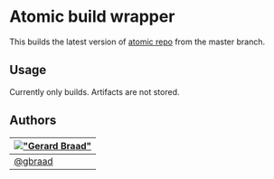 Atomic build wrapper
====================

This builds the latest version of [atomic repo] from the master branch.


Usage
-----

Currently only builds. Artifacts are not stored.


Authors
-------

| [!["Gerard Braad"](http://gravatar.com/avatar/e466994eea3c2a1672564e45aca844d0.png?s=60)](http://gbraad.nl "Gerard Braad <me@gbraad.nl>") |
|---|
| [@gbraad](https://twitter.com/gbraad)  |


[atomic repo]: https://github.com/projectatomic/atomic "Atomic Run Tool"